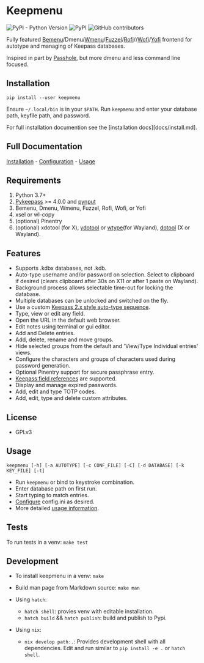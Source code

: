 # Keepmenu

![PyPI - Python Version](https://img.shields.io/pypi/pyversions/keepmenu)
![PyPI](https://img.shields.io/pypi/v/keepmenu)
![GitHub contributors](https://img.shields.io/github/contributors/firecat53/keepmenu)

Fully featured [Bemenu][7]/Dmenu/[Wmenu][14]/[Fuzzel][13]/[Rofi][2]//[Wofi][8]/[Yofi][9] frontend for
autotype and managing of Keepass databases.

Inspired in part by [Passhole][3], but more dmenu and less command line focused.

## Installation

`pip install --user keepmenu`

Ensure `~/.local/bin` is in your `$PATH`. Run `keepmenu` and enter your database
path, keyfile path, and password.

For full installation documention see the [installation docs][docs/install.md].

## Full Documentation

[Installation](docs/install.md) - [Configuration](docs/configure.md) - [Usage](docs/usage.md)

## Requirements

1. Python 3.7+
2. [Pykeepass][1] >= 4.0.0 and [pynput][5]
3. Bemenu, Dmenu, Wmenu, Fuzzel, Rofi, Wofi, or Yofi
4. xsel or wl-copy
5. (optional) Pinentry
6. (optional) xdotool (for X), [ydotool][10] or [wtype][11](for Wayland), [dotool][12] (X or Wayland).

## Features

- Supports .kdbx databases, not .kdb.
- Auto-type username and/or password on selection. Select to clipboard if
  desired (clears clipboard after 30s on X11 or after 1 paste on Wayland).
- Background process allows selectable time-out for locking the database.
- Multiple databases can be unlocked and switched on the fly.
- Use a custom [Keepass 2.x style auto-type sequence][6].
- Type, view or edit any field.
- Open the URL in the default web browser.
- Edit notes using terminal or gui editor.
- Add and Delete entries.
- Add, delete, rename and move groups.
- Hide selected groups from the default and 'View/Type Individual entries' views.
- Configure the characters and groups of characters used during password
  generation.
- Optional Pinentry support for secure passphrase entry.
- [Keepass field references][4] are supported.
- Display and manage expired passwords.
- Add, edit and type TOTP codes.
- Add, edit, type and delete custom attributes.

## License

- GPLv3

## Usage

`keepmenu [-h] [-a AUTOTYPE] [-c CONF_FILE] [-C] [-d DATABASE] [-k KEY_FILE] [-t]`

- Run `keepmenu` or bind to keystroke combination.
- Enter database path on first run.
- Start typing to match entries.
- [Configure](docs/configure.md) config.ini as desired.
- More detailed [usage information](docs/usage.md).

## Tests

To run tests in a venv: `make test`

## Development

- To install keepmenu in a venv: `make`

- Build man page from Markdown source: `make man`
- Using `hatch`:
    - `hatch shell`: provies venv with editable installation.
    - `hatch build` && `hatch publish`: build and publish to Pypi.
- Using `nix`:
    - `nix develop path:.`: Provides development shell with all dependencies.
      Edit and run similar to `pip install -e .` or `hatch shell`.

[1]: https://github.com/pschmitt/pykeepass "Pykeepass"
[2]: https://davedavenport.github.io/rofi/ "Rofi"
[3]: https://github.com/purduelug/passhole "Passhole"
[4]: https://keepass.info/help/base/fieldrefs.html "Keepass field references"
[5]: https://github.com/moses-palmer/pynput "pynput"
[6]: https://keepass.info/help/base/autotype.html#autoseq "Keepass 2.x codes"
[7]: https://github.com/Cloudef/bemenu "Bemenu"
[8]: https://hg.sr.ht/~scoopta/wofi "Wofi"
[9]: https://github.com/l4l/yofi "Yofi"
[10]: https://github.com/ReimuNotMoe/ydotool/ "Ydotool"
[11]: https://github.com/atx/wtype "Wtype"
[12]: https://git.sr.ht/~geb/dotool "Dotool"
[13]: https://codeberg.org/dnkl/fuzzel "Fuzzel"
[14]: https://git.sr.ht/~adnano/wmenu "wmenu"
